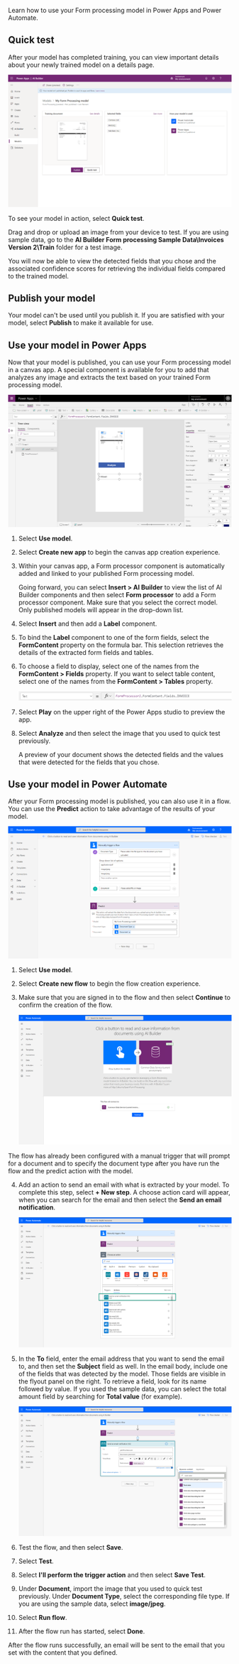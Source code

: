 Learn how to use your Form processing model in Power Apps and Power
Automate.

## Quick test

After your model has completed training, you can view important details
about your newly trained model on a details page.

![Trained model details page](../media/image4.png)

To see your model in action, select **Quick test**.

Drag and drop or upload an image from your device to test. If you are
using sample data, go to the **AI Builder Form processing Sample Data\Invoices Version 2\Train** folder for a test image.

You will now be able to view the detected fields that you chose and the
associated confidence scores for retrieving the individual fields
compared to the trained model.

## Publish your model

Your model can't be used until you publish it. If you are satisfied with
your model, select **Publish** to make it available for use.

## Use your model in Power Apps

Now that your model is published, you can use your Form processing model
in a canvas app. A special component is available for you to add that
analyzes any image and extracts the text based on your trained Form
processing model.

![Use your model in Power Apps](../media/image5.png)

1.  Select **Use model**.
2.  Select **Create new app** to begin the canvas app creation
    experience.
3.  Within your canvas app, a Form processor component is automatically
    added and linked to your published Form processing model.
    
    Going forward, you can select **Insert > AI Builder** to view the
    list of AI Builder components and then select **Form processor** to
    add a Form processor component. Make sure that you
    select the correct model. Only published models will appear in the
    drop-down list.
4.  Select **Insert** and then add a **Label** component.
5.  To bind the **Label** component to one of the form fields, select
    the **FormContent** property on the formula bar. This selection
    retrieves the details of the extracted form fields and tables.
6.  To choose a field to display, select one of the names from the
    **FormContent > Fields** property. If you want to select table
    content, select one of the names from the **FormContent > Tables**
    property.

    ![Select Fields or Tables property](../media/image6.png)

7.  Select **Play** on the upper right of the Power Apps studio to
    preview the app.
8.  Select **Analyze** and then select the image that you used to quick test previously.

    A preview of your document shows the detected fields and the values
    that were detected for the fields that you chose.

## Use your model in Power Automate

After your Form processing model is published, you can also use it in a
flow. You can use the **Predict** action to take advantage of the
results of your model.

![Use your model in Power Automate](../media/image7.png)

1.  Select **Use model**.
2.  Select **Create new flow** to begin the flow creation experience.
3.  Make sure that you are signed in to the flow and then select **Continue** to confirm the creation of the flow. 

    ![screenshot](../media/image8.png)

The flow has already been configured with a manual trigger that will prompt for a document and to specify the document type after you have run the flow and the predict action with the model.

4.  Add an action to send an email with what is extracted by your model. To complete this step, select **+ New step**. A choose action card will appear, when you can search for the email and then select the **Send an email notification**.  

    ![screenshot](../media/image9.png)

5.  In the **To** field, enter the email address that you want to send the email to, and then set the **Subject** field as well. In the email body, include one of the fields that was detected by the model. Those fields are visible in the flyout panel on the right. To retrieve a field, look for its name followed by value. If you used the sample data, you can select the total amount field by searching for **Total value** (for example).  

    ![screenshot](../media/image10.png)

6.  Test the flow, and then select **Save**.
7.  Select **Test**.
8.  Select **I'll perform the trigger action** and then select **Save Test**.
9.  Under **Document**, import the image that you used to quick test previously. Under **Document Type**, select the corresponding file type. If you are using the sample data, select **image/jpeg**.
10.  Select **Run flow**.
11.  After the flow run has started, select **Done**.

After the flow runs successfully, an email will be sent to the email that you set with the content that you defined.
